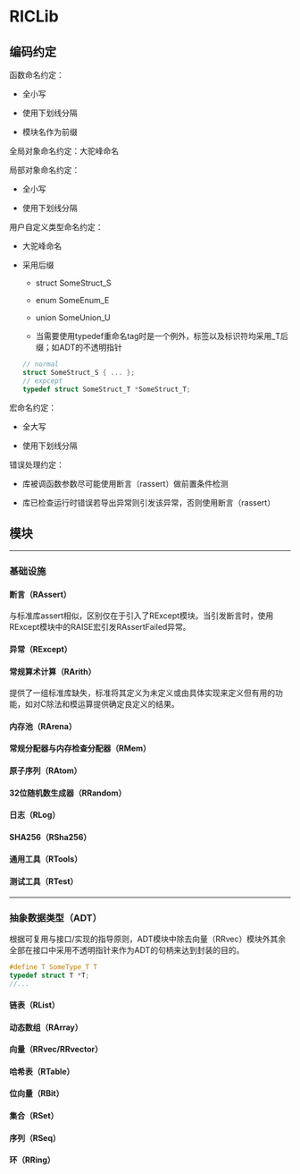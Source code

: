 # RICLib

## 编码约定

函数命名约定：

- 全小写

- 使用下划线分隔

- 模块名作为前缀

全局对象命名约定：大驼峰命名

局部对象命名约定：

- 全小写

- 使用下划线分隔

用户自定义类型命名约定：

- 大驼峰命名

- 采用后缀
  
  - struct SomeStruct_S
  
  - enum SomeEnum_E
  
  - union SomeUnion_U
  
  - 当需要使用typedef重命名tag时是一个例外，标签以及标识符均采用_T后缀；如ADT的不透明指针
  
  ```c
  // normal
  struct SomeStruct_S { ... };
  // expcept
  typedef struct SomeStruct_T *SomeStruct_T;
  ```

宏命名约定：

- 全大写

- 使用下划线分隔

错误处理约定：

- 库被调函数参数尽可能使用断言（rassert）做前置条件检测

- 库已检查运行时错误若导出异常则引发该异常，否则使用断言（rassert）

## 模块

---

### 基础设施

#### 断言（RAssert）

与标准库assert相似，区别仅在于引入了RExcept模块。当引发断言时，使用RExcept模块中的RAISE宏引发RAssertFailed异常。

#### 异常（RExcept）

#### 常规算术计算（RArith）

提供了一组标准库缺失，标准将其定义为未定义或由具体实现来定义但有用的功能，如对C除法和模运算提供确定良定义的结果。

#### 内存池（RArena）

#### 常规分配器与内存检查分配器（RMem）

#### 原子序列（RAtom）

#### 32位随机数生成器（RRandom）

#### 日志（RLog）

#### SHA256（RSha256）

#### 通用工具（RTools）

#### 测试工具（RTest）

---

### 抽象数据类型（ADT）

根据可复用与接口/实现的指导原则，ADT模块中除去向量（RRvec）模块外其余全部在接口中采用不透明指针来作为ADT的句柄来达到封装的目的。

```c
#define T SomeType_T T
typedef struct T *T;
//...
```

#### 链表（RList）

#### 动态数组（RArray）

#### 向量（RRvec/RRvector）

#### 哈希表（RTable）

#### 位向量（RBit）

#### 集合（RSet）

#### 序列（RSeq）

#### 环（RRing）
